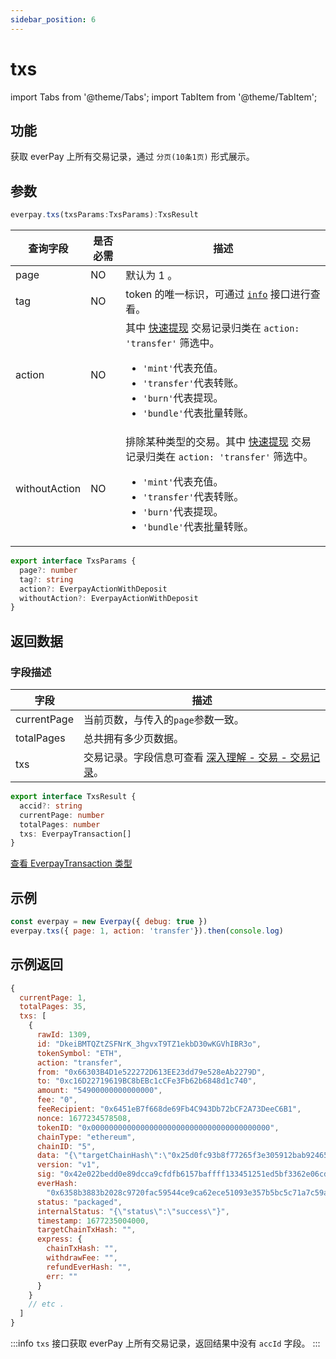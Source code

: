 ```yaml
---
sidebar_position: 6
---
```


# txs

import Tabs from '@theme/Tabs';
import TabItem from '@theme/TabItem';

## 功能

获取 everPay 上所有交易记录，通过 `分页(10条1页)` 形式展示。

## 参数
```ts
everpay.txs(txsParams:TxsParams):TxsResult
```

<Tabs>
<TabItem value="field" label="参数" default>

|查询字段|是否必需|描述|
|---|---|---|
|page|NO|默认为 1 。|
|tag|NO|token 的唯一标识，可通过 [`info`](./info.md#示例返回) 接口进行查看。|
|action|NO|其中 [快速提现](../../../dive/withdraw.md#快速提现) 交易记录归类在 `action: 'transfer'` 筛选中。<ul><li>`'mint'`代表充值。</li><li>`'transfer'`代表转账。</li><li>`'burn'`代表提现。</li><li>`'bundle'`代表批量转账。</li></ul>|
|withoutAction|NO|排除某种类型的交易。其中 [快速提现](../../../dive/withdraw.md#快速提现) 交易记录归类在 `action: 'transfer'` 筛选中。<ul><li>`'mint'`代表充值。</li><li>`'transfer'`代表转账。</li><li>`'burn'`代表提现。</li><li>`'bundle'`代表批量转账。</li></ul>|

</TabItem>
<TabItem value="type" label="类型" default>

```ts
export interface TxsParams {
  page?: number
  tag?: string
  action?: EverpayActionWithDeposit
  withoutAction?: EverpayActionWithDeposit
}
```

</TabItem>
</Tabs>

## 返回数据

<Tabs>
<TabItem value="field" label="返回参数" default>

### 字段描述
|字段|描述|
|---|---|
|currentPage|当前页数，与传入的`page`参数一致。|
|totalPages|总共拥有多少页数据。|
|txs|交易记录。字段信息可查看 [深入理解 - 交易 - 交易记录](../../../dive/transaction.md#交易记录)。|

</TabItem>
<TabItem value="type" label="返回类型">

```ts
export interface TxsResult {
  accid?: string
  currentPage: number
  totalPages: number
  txs: EverpayTransaction[]
}
```
[查看 EverpayTransaction 类型](../types.md#everpaytransaction)

</TabItem>
</Tabs>

## 示例

```js
const everpay = new Everpay({ debug: true })
everpay.txs({ page: 1, action: 'transfer'}).then(console.log)
```

## 示例返回

```js
{
  currentPage: 1,
  totalPages: 35,
  txs: [
    {
      rawId: 1309,
      id: "DkeiBMTQZtZSFNrK_3hgvxT9TZ1ekbD30wKGVhIBR3o",
      tokenSymbol: "ETH",
      action: "transfer",
      from: "0x66303B4D1e522272D613EE23dd79e528eAb2279D",
      to: "0xc16D22719619BC8bEBc1cCFe3Fb62b6848d1c740",
      amount: "54900000000000000",
      fee: "0",
      feeRecipient: "0x6451eB7f668de69Fb4C943Db72bCF2A73DeeC6B1",
      nonce: 1677234578508,
      tokenID: "0x0000000000000000000000000000000000000000",
      chainType: "ethereum",
      chainID: "5",
      data: "{\"targetChainHash\":\"0x25d0fc93b8f77265f3e305912bab924653c2c787cda34f3d65400db410ceb430\"}",
      version: "v1",
      sig: "0x42e022bedd0e89dcca9cfdfb6157baffff133451251ed5bf3362e06cd9f00e105cc326e3c7ad6ca12928b811a16e315672f8dba3c32ac68536bf8cf6c8348c601b",
      everHash:
        "0x6358b3883b2028c9720fac59544ce9ca62ece51093e357b5bc5c71a7c59a13f5",
      status: "packaged",
      internalStatus: "{\"status\":\"success\"}",
      timestamp: 1677235004000,
      targetChainTxHash: "",
      express: {
        chainTxHash: "",
        withdrawFee: "",
        refundEverHash: "",
        err: ""
      }
    }
    // etc .
  ]
}

```

:::info
`txs` 接口获取 everPay 上所有交易记录，返回结果中没有 `accId` 字段。
:::
